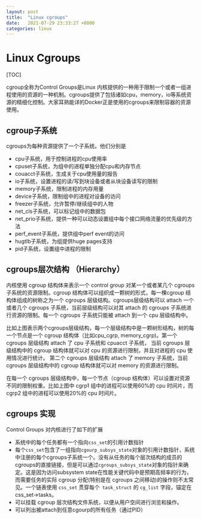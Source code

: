 ```yaml
---
layout: post
title:  "Linux cgroups"
date:   2021-07-29 23:33:27 +0800
categories: linux
---
```

# Linux Cgroups

[TOC]

cgroup全称为Control Groups是Linux 内核提供的一种用于限制一个或者一组进程使用的资源的一种机制。cgroups提供了包括诸如cpu，memory，io等系统资源的精细化控制。大家耳熟能详的Docker正是使用的cgroups来限制容器的资源使用。

## cgroup子系统

cgroups为每种资源提供了一个子系统。他们分别是

- cpu子系统，用于控制进程的cpu使用率
- cpuset子系统，为组中的进程单独分配cpu和内存节点
- couacct子系统，生成关于cpu使用量的报告
- io子系统，设置进程的读/写到块设备或者从块设备读写的限制
- memory子系统，限制进程的内存用量
- device子系统，限制组中的进程对设备的访问
- freezer子系统，允许暂停/继续组中的人物
- net_cls子系统，可以标记组中的数据包
- net_prio子系统，提供一种可以动态设置组中每个接口网络流量的优先级的方法
- perf_event子系统，提供组中perf event的访问
- hugtlb子系统，为组提供huge pages支持
- pid子系统，设置组中进程的限制

## cgroups层次结构 （Hierarchy）

内核使用 cgroup 结构体来表示一个 control group 对某一个或者某几个 cgroups 子系统的资源限制。cgroup 结构体可以组织成一颗树的形式，每一棵cgroup 结构体组成的树称之为一个 cgroups 层级结构。cgroups层级结构可以 attach 一个或者几个 cgroups 子系统，当前层级结构可以对其 attach 的 cgroups 子系统进行资源的限制。每一个 cgroups 子系统只能被 attach 到一个 cpu 层级结构中。

<!-- ![cgrooups hierarchy](/assets/images/image-20210731002311458.png) -->

比如上图表示两个cgroups层级结构，每一个层级结构中是一颗树形结构，树的每一个节点是一个 cgroup 结构体（比如cpu_cgrp, memory_cgrp)。第一个 cgroups 层级结构 attach 了 cpu 子系统和 cpuacct 子系统， 当前 cgroups 层级结构中的 cgroup 结构体就可以对 cpu 的资源进行限制，并且对进程的 cpu 使用情况进行统计。 第二个 cgroups 层级结构 attach 了 memory 子系统，当前 cgroups 层级结构中的 cgroup 结构体就可以对 memory 的资源进行限制。

在每一个 cgroups 层级结构中，每一个节点（cgroup 结构体）可以设置对资源不同的限制权重。比如上图中 cgrp1 组中的进程可以使用60%的 cpu 时间片，而 cgrp2 组中的进程可以使用20%的 cpu 时间片。

## cgroups 实现

Control Groups 对内核进行了如下的扩展

- 系统中的每个任务都有一个指向`css_set`的引用计数指针
- 每个`css_set`包含了一组指向`cgourp_subsys_state`对象的引用计数指针，系统中注册的每个cgroups子系统一个。没有从任务的每个层次结构的成员的cgroups的直接链接，但是可以通过`cgroups_subsys_state`对象的指针来确定。这是因为访问subsystem state在性能关键代码中是预期高频率的行为，而需要任务的实际 cgroup 分配(特别是在 cgroups 之间移动)的操作则不太常见。一个链表使用 `css_set` 贯穿每个` task_struct` 的 `cg_list` 字段，锚定在 css_set->tasks。
- 可以挂载 cgroup 层次结构文件系统，以便从用户空间进行浏览和操作。
- 可以列出被attach到任意cgourp的所有任务（通过PID）

